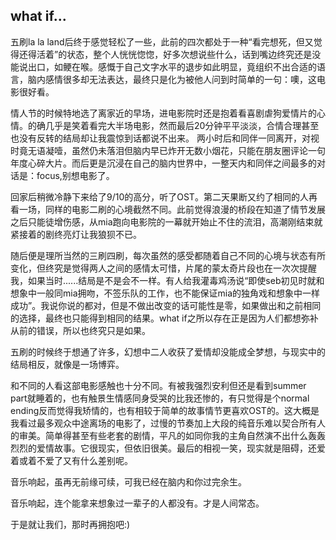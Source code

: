 ## what if...

五刷la la land后终于感觉轻松了一些，此前的四次都处于一种“看完想死，但又觉得还得活着”的状态，整个人恍恍惚惚，好多次想说些什么，话到嘴边终究还是没能说出口，如鲠在喉。感慨于自己文字水平的退步如此明显，竟组织不出合适的语言，脑内感情很多却无法表达，最终只是化为被他人问到时简单的一句：噢，这电影很好看。

情人节的时候特地选了离家近的早场，进电影院时还是抱着看喜剧虐狗爱情片的心情。的确几乎是笑着看完大半场电影，然而最后20分钟平平淡淡，合情合理甚至也没有反转的结局却让我震惊到话都说不出来。 两小时后和同伴一同离开，对视时竟无语凝噎，虽然仍未落泪但脑内早已炸开无数小烟花，只能在朋友圈评论一句年度心碎大片。而后更是沉浸在自己的脑内世界中，一整天内和同伴之间最多的对话是：focus,别想电影了。

回家后稍微冷静下来给了9/10的高分，听了OST。第二天果断又约了相同的人再看一场，同样的电影二刷的心境截然不同。此前觉得浪漫的桥段在知道了情节发展之后只能徒增伤感，从mia跑向电影院的一幕就开始止不住的流泪，高潮刚结束就紧接着的剧终亮灯让我狼狈不已。

随后便是理所当然的三刷四刷，每次虽然的感受都随着自己不同的心境与状态有所变化，但终究是觉得两人之间的感情太可惜，片尾的蒙太奇片段也在一次次提醒我，如果当时......结局是不是会不一样。有人给我灌毒鸡汤说“即使seb初见时就和想象中一般同mia拥吻，不签乐队的工作，也不能保证mia的独角戏和想象中一样成功”。我说你说的都对，但是不做出改变的话可能性是零，如果做出和之前相同的选择，最终也只能得到相同的结果。what if之所以存在正是因为人们都想弥补从前的错误，所以也终究只是如果。

五刷的时候终于想通了许多，幻想中二人收获了爱情却没能成全梦想，与现实中的结局相反，就像是一场博弈。

和不同的人看这部电影感触也十分不同。有被我强烈安利但还是看到summer part就睡着的，也有触景生情感同身受哭的比我还惨的，有只觉得是个normal ending反而觉得我矫情的，也有相较于简单的故事情节更喜欢OST的。这大概是我看过最多观众中途离场的电影了，过慢的节奏加上大段的纯音乐难以契合所有人的审美。简单得甚至有些老套的剧情，平凡的如同你我的主角自然演不出什么轰轰烈烈的爱情故事。它很现实，但依旧很美。最后的相视一笑，现实就是阻碍，还爱着或着不爱了又有什么差别呢。

音乐响起，虽再无前缘可续，可我已经在脑内和你过完余生。

音乐响起，连个能拿来想象过一辈子的人都没有。才是人间常态。

于是就让我们，那时再拥抱吧:)







